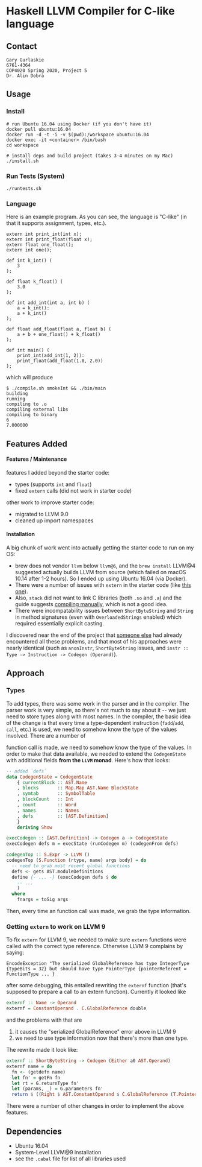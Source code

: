 # Haskell LLVM Compiler for C-like language

## Contact
```
Gary Gurlaskie
6761-4364
COP4020 Spring 2020, Project 5
Dr. Alin Dobra
```

## Usage
### Install
```
# run Ubuntu 16.04 using Docker (if you don't have it)
docker pull ubuntu:16.04
docker run -d -t -i -v $(pwd):/workspace ubuntu:16.04
docker exec -it <container> /bin/bash
cd workspace

# install deps and build project (takes 3-4 minutes on my Mac)
./install.sh
```
### Run Tests (System)
```
./runtests.sh
```

### Language
Here is an example program. As you can see, the language is "C-like" (in that it supports assignment, types, etc.).
```
extern int print_int(int x);
extern int print_float(float x);
extern float one_float();
extern int one();

def int k_int() (
    3
);

def float k_float() (
    3.0
);

def int add_int(int a, int b) (
    a = k_int():
    a + k_int()
);

def float add_float(float a, float b) (
    a + b + one_float() + k_float()
);

def int main() (
    print_int(add_int(1, 2)):
    print_float(add_float(1.0, 2.0))
);
```

which will produce
```
$ ./compile.sh smokeInt && ./bin/main
building
running
compiling to .o
compiling external libs
compiling to binary
6
7.000000
```

## Features Added
#### Features / Maintenance
features I added beyond the starter code:
- types (supports `int` and `float`)
- fixed `extern` calls (did not work in starter code)

other work to improve starter code:
- migrated to LLVM 9.0
- cleaned up import namespaces

#### Installation
A big chunk of work went into actually getting the starter code to run on my OS:
- brew does not vendor `llvm` below `llvm@6`, and the `brew install` LLVM@4 suggested actually builds LLVM from source (which failed on macOS 10.14 after 1-2 hours). So I ended up using Ubuntu 16.04 (via Docker).
- There were a number of issues with `extern` in the starter code (like [this one]( https://stackoverflow.com/questions/48846787/encodeexception-the-serialized-globalreference-has-type-pointertype)).
- Also, `stack` did not want to link C libraries (both `.so` and `.a`) and the guide suggests [compiling manually](http://www.stephendiehl.com/llvm/#external-functions), which is not a good idea.
- There were incompatability issues between `ShortByteString` and `String` in method signatures (even with `OverloadedStrings` enabled) which required essentially explicit casting.

I discovered near the end of the project that [someone else](https://github.com/sam46/Paskell) had already encountered all these problems, and that most of his approaches were nearly identical (such as `anonInstr`, `ShortByteString` issues, and `instr :: Type -> Instruction -> Codegen (Operand)`).


## Approach
### Types
To add types, there was some work in the parser and in the compiler. The parser work is very simple, so there's not much to say about it -- we just need to store types along with most names. In the compiler, the basic idea of the change is that every time a type-dependent instruction (`fadd`/`add`, `call`, etc.) is used, we need to somehow know the type of the values involved. There are a number of 

function call is made, we need to somehow know the type of the values. In order to make that data available, we needed to extend the `CodegenState` with additional fields **from the `LLVM` monad**. Here's how that looks:
```haskell
-- added `defs`
data CodegenState = CodegenState
    { currentBlock :: AST.Name
    , blocks       :: Map.Map AST.Name BlockState
    , symtab       :: SymbolTable
    , blockCount   :: Int
    , count        :: Word
    , names        :: Names
    , defs         :: [AST.Definition]
    }
    deriving Show

execCodegen :: [AST.Definition] -> Codegen a -> CodegenState
execCodegen defs m = execState (runCodegen m) (codegenFrom defs)

codegenTop :: S.Expr -> LLVM ()
codegenTop (S.Function (rtype, name) args body) = do
  -- need to grab most recent global functions
  defs <- gets AST.moduleDefinitions
  define {- ... -} (execCodegen defs $ do
    -- ...
    )
  where
    fnargs = toSig args
```

Then, every time an function call was made, we grab the type information.

### Getting `extern` to work on LLVM 9
To fix `extern` for LLVM 9, we needed to make sure `extern` functions were called with the correct type reference. Otherwise LLVM 9 complains by saying:
```
EncodeException "The serialized GlobalReference has type IntegerType {typeBits = 32} but should have type PointerType {pointerReferent = FunctionType ... }
```
after some debugging, this entailed rewriting the `externf` function (that's supposed to prepare a call to an extern function). Currently it looked like
```haskell
externf :: Name -> Operand
externf = ConstantOperand . C.GlobalReference double
```
and the problems with that are
1. it causes the "serialized GlobalReference" error above in LLVM 9
2. we need to use type information now that there's more than one type.

The rewrite made it look like:
```haskell
externf :: ShortByteString -> Codegen (Either a0 AST.Operand)
externf name = do
  fn <- (getdefn name)
  let fn' = getFn fn
  let rt = G.returnType fn'
  let (params, _) = G.parameters fn'
  return $ ((Right $ AST.ConstantOperand $ C.GlobalReference (T.PointerType (T.FunctionType rt (map paramToType params) False) (Addr.AddrSpace 0)) (AST.Name name)))
```

There were a number of other changes in order to implement the above features.

## Dependencies
- Ubuntu 16.04
- System-Level LLVM@9 installation
- see the `.cabal` file for list of all libraries used